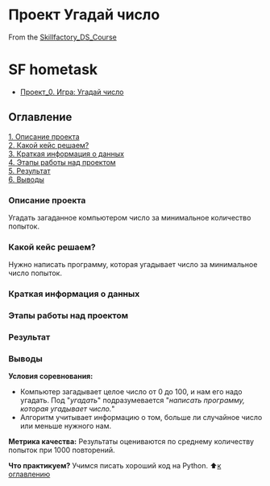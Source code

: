 # Проект Угадай число
From the [Skillfactory_DS_Course](https://github.com/IvanF2023/sf_data_science) 

# SF hometask
* [Проект_0. Игра: Угадай число](https://github.com/IvanF2023/sf_data_science/blob/main/Project_0/game.py)

## Оглавление
[1. Описание проекта](https://github.com/IvanF2023/sf_data_science/tree/main/Project_0/#описание-проекта)<br/>
[2. Какой кейс решаем?](https://github.com/IvanF2023/sf_data_science/tree/main/Project_0/#какой-кейс-решаем)<br/>
[3. Краткая информация о данных](https://github.com/IvanF2023/sf_data_science/tree/main/Project_0/#краткая-информация-о-данных)<br/>
[4. Этапы работы над проектом](https://github.com/IvanF2023/sf_data_science/tree/main/Project_0/#этапы-работы-над-проектом)<br/>
[5. Результат](https://github.com/IvanF2023/sf_data_science/tree/main/Project_0/#результат)<br/>
[6. Выводы](https://github.com/IvanF2023/sf_data_science/tree/main/Project_0/#выводы)<br/>

### Описание проекта
Угадать загаданное компьютером число за минимальное количество попыток.

### Какой кейс решаем?
Нужно написать программу, которая угадывает число за минимальное число попыток.
### Краткая информация о данных
### Этапы работы над проектом
### Результат
### Выводы
**Условия соревнования:**<br/>
+ Компьютер загадывает целое число от 0 до 100, и нам его надо угадать. Под "*угадать*" подразумевается "*написать программу, которая угадывает число.*"
+ Алгоритм учитывает информацию о том, больше ли случайное число или меньше нужного нам. 

**Метрика качества:**
Результаты оцениваются по среднему количеству попыток при 1000 повторений.

**Что практикуем?**
Учимся писать хороший код на Python.
:arrow_up:[к оглавлению](https://github.com/IvanF2023/sf_data_science/tree/main/Project_0/#оглавление)
